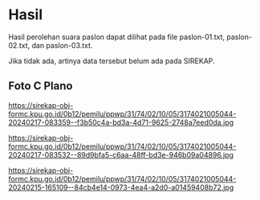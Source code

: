 # Hasil

Hasil perolehan suara paslon dapat dilihat pada file paslon-01.txt, paslon-02.txt, dan paslon-03.txt.

Jika tidak ada, artinya data tersebut belum ada pada SIREKAP.

## Foto C Plano

https://sirekap-obj-formc.kpu.go.id/0b12/pemilu/ppwp/31/74/02/10/05/3174021005044-20240217-083359--f3b50c4a-bd3a-4d71-9625-2748a7eed0da.jpg

https://sirekap-obj-formc.kpu.go.id/0b12/pemilu/ppwp/31/74/02/10/05/3174021005044-20240217-083532--89d9bfa5-c6aa-48ff-bd3e-946b09a04896.jpg

https://sirekap-obj-formc.kpu.go.id/0b12/pemilu/ppwp/31/74/02/10/05/3174021005044-20240215-165109--84cb4e14-0973-4ea4-a2d0-a01459408b72.jpg
